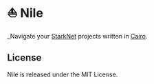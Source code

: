# ⛵ Nile

_Navigate your [StarkNet](https://www.cairo-lang.org/docs/hello_starknet/index.html) projects written in [Cairo](cairo-lang.org).

## License
Nile is released under the MIT License.
